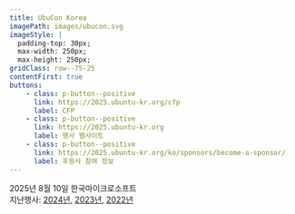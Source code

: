 ```yaml
---
title: UbuCon Korea
imagePath: images/ubucon.svg
imageStyle: | 
  padding-top: 30px; 
  max-width: 250px; 
  max-height: 250px;
gridClass: row--75-25
contentFirst: true
buttons:
    - class: p-button--positive
      link: https://2025.ubuntu-kr.org/cfp
      label: CFP
    - class: p-button--positive
      link: https://2025.ubuntu-kr.org
      label: 행사 웹사이트
    - class: p-button--positive
      link: https://2025.ubuntu-kr.org/ko/sponsors/become-a-sponsor/
      label: 후원사 참여 정보
---
```

2025년 8월 10일 한국마이크로소프트  
지난행사: [2024년](https://2024.ubuntu-kr.org), [2023년](https://2023.ubuntu-kr.org), [2022년](https://2022.ubucon.asia)